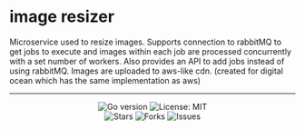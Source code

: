 # image resizer
Microservice used to resize images. Supports connection to rabbitMQ to get jobs to execute and images within each job are processed concurrently with a set number of workers. Also provides an API to add jobs instead of using rabbitMQ.
Images are uploaded to aws-like cdn. (created for digital ocean which has the same implementation as aws)

----

<p align="center">
<a style="text-decoration: none" href="go.mod">
    <img src="https://img.shields.io/github/go-mod/go-version/mikarios/imageresizer?style=plastic" alt="Go version">
</a>


[//]: # (<a href="https://codecov.io/gh/mikarios/imageresizer" style="text-decoration: none">)

[//]: # (    <img src="https://img.shields.io/codecov/c/github/mikarios/imageresizer?label=codecov&style=plastic" alt="code coverage"/>)

[//]: # (</a>)

<a style="text-decoration: none" href="https://opensource.org/licenses/MIT">
    <img src="https://img.shields.io/badge/License-MIT-yellow.svg?style=plastic" alt="License: MIT">
</a>

<br />

<a style="text-decoration: none" href="https://github.com/mikarios/imageresizer/stargazers">
    <img src="https://img.shields.io/github/stars/mikarios/imageresizer.svg?style=plastic" alt="Stars">
</a>

<a style="text-decoration: none" href="https://github.com/mikarios/imageresizer/fork">
    <img src="https://img.shields.io/github/forks/mikarios/imageresizer.svg?style=plastic" alt="Forks">
</a>

<a style="text-decoration: none" href="https://github.com/mikarios/imageresizer/issues">
    <img src="https://img.shields.io/github/issues/mikarios/imageresizer.svg?style=plastic" alt="Issues">
</a>
</p>